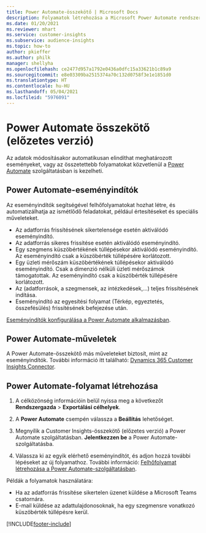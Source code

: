 ```yaml
---
title: Power Automate-összekötő | Microsoft Docs
description: Folyamatok létrehozása a Microsoft Power Automate rendszerben a Dynamics 365 Customer Insights szolgáltatásból.
ms.date: 01/20/2021
ms.reviewer: mhart
ms.service: customer-insights
ms.subservice: audience-insights
ms.topic: how-to
author: pkieffer
ms.author: philk
manager: shellyha
ms.openlocfilehash: ce2477d957a1792e0436a0dfc15a33621b1c89a9
ms.sourcegitcommit: e8e03309ba2515374a70c132d0758f3e1e1851d0
ms.translationtype: HT
ms.contentlocale: hu-HU
ms.lasthandoff: 05/04/2021
ms.locfileid: "5976091"
---
```

# <a name="power-automate-connector-preview"></a>Power Automate összekötő (előzetes verzió)

Az adatok módosításakor automatikusan elindíthat meghatározott eseményeket, vagy az összetettebb folyamatokat közvetlenül a [Power Automate](https://flow.microsoft.com/) szolgáltatásban is kezelheti.

## <a name="power-automate-triggers"></a>Power Automate-eseményindítók

Az eseményindítók segítségével felhőfolyamatokat hozhat létre, és automatizálhatja az ismétlődő feladatokat, például értesítéseket és speciális műveleteket. 

- Az adatforrás frissítésének sikertelensége esetén aktiválódó eseményindító. 
- Az adatforrás sikeres frissítése esetén aktiválódó eseményindító.
- Egy szegmens küszöbértékének túllépésekor aktiválódó eseményindító. Az eseményindító csak a küszöbérték túllépésére korlátozott.
- Egy üzleti mérőszám küszöbértékének túllépésekor aktiválódó eseményindító. Csak a dimenzió nélküli üzleti mérőszámok támogatottak. Az eseményindító csak a küszöbérték túllépésére korlátozott.
- Az (adatforrások, a szegmensek, az intézkedések,...) teljes frissítésének indítása.
- Eseményindító az egyesítési folyamat (Térkép, egyeztetés, összefésülés) frissítésének befejezése után.

[Eseményindítók konfigurálása a Power Automate alkalmazásban](https://flow.microsoft.com/connectors/shared_customerinsights/dynamics-365-customer-insights-connector/).

## <a name="power-automate-actions"></a>Power Automate-műveletek
A Power Automate-összekötő más műveleteket biztosít, mint az eseményindítók. További információ itt található: [Dynamics 365 Customer Insights Connector](/connectors/customerinsights/).

## <a name="create-a-power-automate-flow"></a>Power Automate-folyamat létrehozása

1. A célközönség információin belül nyissa meg a következőt **Rendszergazda** > **Exportálási célhelyek**.

1. A **Power Automate** csempén válassza a **Beállítás** lehetőséget.

1. Megnyílik a Customer Insights-összekötő (előzetes verzió) a Power Automate szolgáltatásban. **Jelentkezzen be** a Power Automate-szolgáltatásba.

1. Válassza ki az egyik elérhető eseményindítót, és adjon hozzá további lépéseket az új folyamathoz. További információ: [Felhőfolyamat létrehozása a Power Automate-szolgáltatásban](/power-automate/get-started-logic-flow).

Példák a folyamatok használatára: 
- Ha az adatforrás frissítése sikertelen üzenet küldése a Microsoft Teams csatornára. 
- E-mail küldése az adattulajdonosoknak, ha egy szegmensre vonatkozó küszöbérték túllépésre kerül.



[!INCLUDE[footer-include](../includes/footer-banner.md)]
